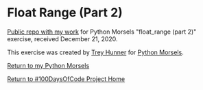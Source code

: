 # Float Range (Part 2)

[Public repo with my work](https://github.com/mUtterberg/python_morsels/tree/master/float_range_2/) for Python Morsels "float_range (part 2)" exercise, received December 21, 2020.

This exercise was created by [Trey Hunner](https://treyhunner.com/) for [Python Morsels](https://try.pythonmorsels.com/).

[Return to my Python Morsels](https://mutterberg.github.io/python_morsels)

[Return to #100DaysOfCode Project Home](https://mutterberg.github.io)
